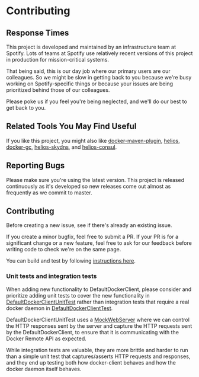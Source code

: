 # Contributing


## Response Times

This project is developed and maintained by an infrastructure team at Spotify. Lots of teams at
Spotify use relatively recent versions of this project in production for mission-critical systems.

That being said, this is our day job where our primary users are our colleagues.
So we might be slow in getting back to you because we're busy working on Spotify-specific things
or because your issues are being prioritized behind those of our colleagues.

Please poke us if you feel you're being neglected, and we'll do our best to get back to you.

## Related Tools You May Find Useful

If you like this project, you might also like [docker-maven-plugin][2], [helios][3], [docker-gc][4],
[helios-skydns][5], and [helios-consul][6].


## Reporting Bugs

Please make sure you're using the latest version. This project is
released continuously as it's developed so new releases come out almost as frequently as we
commit to master.

## Contributing

Before creating a new issue, see if there's already an existing issue.

If you create a minor bugfix, feel free to submit a PR.
If your PR is for a significant change or a new feature, feel free to ask for our feedback
before writing code to check we're on the same page.

You can build and test by following [instructions here][1].

### Unit tests and integration tests
When adding new functionality to DefaultDockerClient, please consider and
prioritize adding unit tests to cover the new functionality in
[DefaultDockerClientUnitTest][] rather than integration tests that require a
real docker daemon in [DefaultDockerClientTest][].

DefaultDockerClientUnitTest uses a [MockWebServer][] where we can control the
HTTP responses sent by the server and capture the HTTP requests sent by the
DefaultDockerClient, to ensure that it is communicating with the Docker Remote
API as expected.

While integration tests are valuable, they are more brittle and harder to run
than a simple unit test that captures/asserts HTTP requests and responses, and
they end up testing both how docker-client behaves and how the docker daemon
itself behaves.

  [1]: https://github.com/spotify/docker-client#testing
  [2]: https://github.com/spotify/docker-maven-plugin
  [3]: https://github.com/spotify/helios
  [4]: https://github.com/spotify/docker-gc
  [5]: https://github.com/spotify/helios-skydns
  [6]: https://github.com/spotify/helios-consul
  [DefaultDockerClientTest]: src/test/java/com/spotify/docker/client/DefaultDockerClientTest.java
  [DefaultDockerClientUnitTest]: src/test/java/com/spotify/docker/client/DefaultDockerClientUnitTest.java
  [MockWebServer]: https://github.com/square/okhttp/tree/master/mockwebserver
